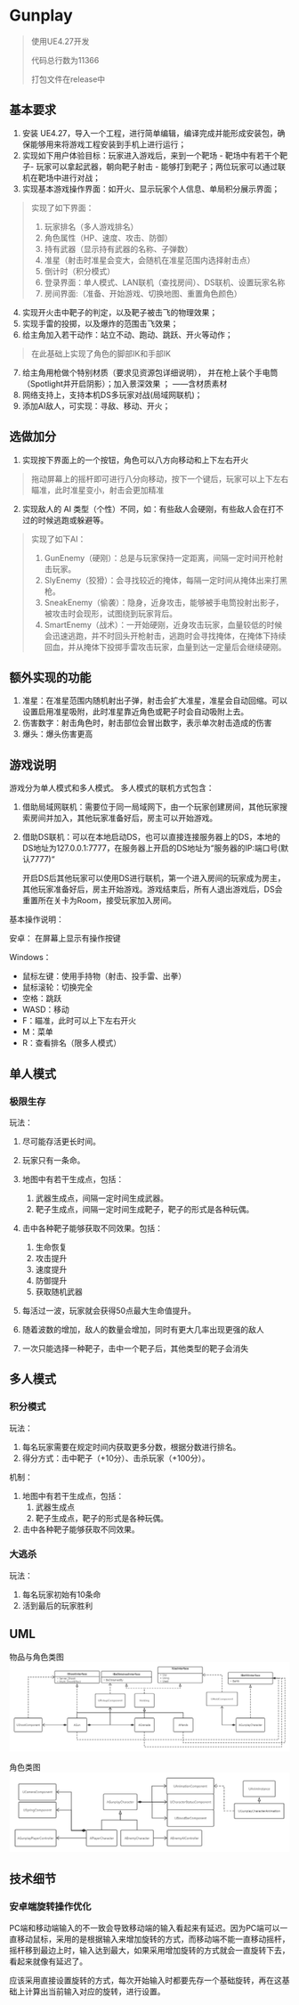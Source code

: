 # Gunplay

> 使用UE4.27开发 
>
> 代码总行数为11366
> 
> 打包文件在release中


## 基本要求
1. 安装 UE4.27，导入一个工程，进行简单编辑，编译完成并能形成安装包，确保能够用来将游戏工程安装到手机上进行运行；
2. 实现如下用户体验目标：玩家进入游戏后，来到一个靶场 - 靶场中有若干个靶子- 玩家可以拿起武器，朝向靶子射击 - 能够打到靶子；两位玩家可以通过联机在靶场中进行对战；
3. 实现基本游戏操作界面：如开火、显示玩家个人信息、单局积分展示界面；
> 实现了如下界面：
> 1. 玩家排名（多人游戏排名）
> 2. 角色属性（HP、速度、攻击、防御）
> 3. 持有武器（显示持有武器的名称、子弹数）
> 4. 准星（射击时准星会变大，会随机在准星范围内选择射击点）
> 5. 倒计时（积分模式）
> 6. 登录界面：单人模式、LAN联机（查找房间）、DS联机、设置玩家名称
> 7. 房间界面:（准备、开始游戏、切换地图、重置角色颜色）
4. 实现开火击中靶子的判定，以及靶子被击飞的物理效果；
5. 实现手雷的投掷，以及爆炸的范围击飞效果；
6. 给主角加入若干动作：站立不动、跑动、跳跃、开火等动作；
> 在此基础上实现了角色的脚部IK和手部IK
7. 给主角用枪做个特别材质（要求见资源包详细说明）， 并在枪上装个手电筒（Spotlight并开启阴影）；加入景深效果 ； ——含材质素材
8. 网络支持上，支持本机DS多玩家对战(局域网联机)；
9. 添加AI敌人，可实现：寻敌、移动、开火；

## 选做加分
1. 实现按下界面上的一个按钮，角色可以八方向移动和上下左右开火
> 拖动屏幕上的摇杆即可进行八分向移动，按下一个键后，玩家可以上下左右瞄准，此时准星变小，射击会更加精准
2. 实现敌人的 AI 类型（个性）不同，如：有些敌人会硬刚，有些敌人会在打不过的时候逃跑或躲避等。

> 实现了如下AI：
> 1. GunEnemy（硬刚）：总是与玩家保持一定距离，间隔一定时间开枪射击玩家。
> 2. SlyEnemy（狡猾）：会寻找较近的掩体，每隔一定时间从掩体出来打黑枪。
> 3. SneakEnemy（偷袭）：隐身，近身攻击，能够被手电筒投射出影子，被攻击时会现形，试图绕到玩家背后。
> 4. SmartEnemy（战术）：一开始硬刚，近身攻击玩家，血量较低的时候会迅速逃跑，并不时回头开枪射击，逃跑时会寻找掩体，在掩体下持续回血，并从掩体下投掷手雷攻击玩家，血量到达一定量后会继续硬刚。
> 
## 额外实现的功能
1. 准星：在准星范围内随机射出子弹，射击会扩大准星，准星会自动回缩。可以设置启用准星吸附，此时准星靠近角色或靶子时会自动吸附上去。
2. 伤害数字：射击角色时，射击部位会冒出数字，表示单次射击造成的伤害
3. 爆头：爆头伤害更高

## 游戏说明
游戏分为单人模式和多人模式。
多人模式的联机方式包含：
1. 借助局域网联机：需要位于同一局域网下，由一个玩家创建房间，其他玩家搜索房间并加入，其他玩家准备好后，房主可以开始游戏。
2. 借助DS联机：可以在本地启动DS，也可以直接连接服务器上的DS，本地的DS地址为127.0.0.1:7777，在服务器上开启的DS地址为“服务器的IP:端口号(默认7777)“
   
   开启DS后其他玩家可以使用DS进行联机，第一个进入房间的玩家成为房主，其他玩家准备好后，房主开始游戏。游戏结束后，所有人退出游戏后，DS会重置所在关卡为Room，接受玩家加入房间。

基本操作说明：

安卓：
在屏幕上显示有操作按键

Windows：
- 鼠标左键：使用手持物（射击、投手雷、出拳）
- 鼠标滚轮：切换完全
- 空格：跳跃
- WASD：移动
- F：瞄准，此时可以上下左右开火
- M：菜单
- R：查看排名（限多人模式）
## 单人模式
### 极限生存
玩法：
1. 尽可能存活更长时间。
2. 玩家只有一条命。
3. 地图中有若干生成点，包括：
   1. 武器生成点，间隔一定时间生成武器。
   2. 靶子生成点，间隔一定时间生成靶子，靶子的形式是各种玩偶。
4. 击中各种靶子能够获取不同效果。包括：
   1. 生命恢复
   2. 攻击提升
   3. 速度提升
   4. 防御提升
   5. 获取随机武器
5. 每活过一波，玩家就会获得50点最大生命值提升。

6. 随着波数的增加，敌人的数量会增加，同时有更大几率出现更强的敌人
7. 一次只能选择一种靶子，击中一个靶子后，其他类型的靶子会消失
## 多人模式
### 积分模式
玩法：
1. 每名玩家需要在规定时间内获取更多分数，根据分数进行排名。
2. 得分方式：击中靶子（+10分）、击杀玩家（+100分）。

机制：

1. 地图中有若干生成点，包括：
   1. 武器生成点
   2. 靶子生成点，靶子的形式是各种玩偶。
2. 击中各种靶子能够获取不同效果。

### 大逃杀
玩法：
1. 每名玩家初始有10条命
2. 活到最后的玩家胜利

## UML
物品与角色类图
![](Img/UML1.png)

角色类图
![](Img/UML2.png)

## 技术细节
### 安卓端旋转操作优化

PC端和移动端输入的不一致会导致移动端的输入看起来有延迟。因为PC端可以一直移动鼠标，采用的是根据输入来增加旋转的方式，而移动端不能一直移动摇杆，摇杆移到最边上时，输入达到最大，如果采用增加旋转的方式就会一直旋转下去，看起来就像有延迟了。

应该采用直接设置旋转的方式，每次开始输入时都要先存一个基础旋转，再在这基础上计算出当前输入对应的旋转，进行设置。